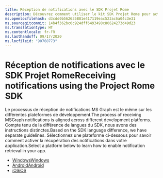 ```yaml
---
title: Réception de notifications avec le SDK Projet Rome
description: Découvrez comment utiliser le kit SDK Projet Rome pour activer la réception de notifications MSGraph dans votre application.
ms.openlocfilehash: d3cdd0b562635881e417119eac522ac6a04c3e31
ms.sourcegitcommit: 14b4f362bc0c924dff6493490c80624273d49d23
ms.translationtype: HT
ms.contentlocale: fr-FR
ms.lasthandoff: 09/17/2020
ms.locfileid: "90760773"
---
```

# <a name="receiving-notifications-using-the-project-rome-sdk"></a><span data-ttu-id="c52fb-103">Réception de notifications avec le SDK Projet Rome</span><span class="sxs-lookup"><span data-stu-id="c52fb-103">Receiving notifications using the Project Rome SDK</span></span>

<span data-ttu-id="c52fb-104">Le processus de réception de notifications MS Graph est le même sur les différentes plateformes de développement.</span><span class="sxs-lookup"><span data-stu-id="c52fb-104">The process of receiving MSGraph notifications is aligned across different development platforms.</span></span> <span data-ttu-id="c52fb-105">Compte tenu de la différence de langues du SDK, nous avons des instructions distinctes.</span><span class="sxs-lookup"><span data-stu-id="c52fb-105">Based on the SDK language difference, we have separate guidelines.</span></span> <span data-ttu-id="c52fb-106">Sélectionnez une plateforme ci-dessous pour savoir comment activer la récupération des notifications dans votre application.</span><span class="sxs-lookup"><span data-stu-id="c52fb-106">Select a platform below to learn how to enable notification retrieval in your app.</span></span>

* [<span data-ttu-id="c52fb-107">Windows</span><span class="sxs-lookup"><span data-stu-id="c52fb-107">Windows</span></span>](how-to-guide-for-windows.md)
* [<span data-ttu-id="c52fb-108">Android</span><span class="sxs-lookup"><span data-stu-id="c52fb-108">Android</span></span>](how-to-guide-for-android.md)
* [<span data-ttu-id="c52fb-109">iOS</span><span class="sxs-lookup"><span data-stu-id="c52fb-109">iOS</span></span>](how-to-guide-for-ios.md)